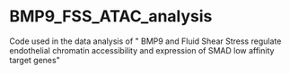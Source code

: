 # BMP9_FSS_ATAC_analysis
Code used in the data analysis of " BMP9 and Fluid Shear Stress  regulate endothelial chromatin accessibility  and expression of SMAD low affinity target genes"
